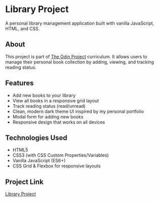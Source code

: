 # Library Project

A personal library management application built with vanilla JavaScript, HTML, and CSS.

## About

This project is part of [The Odin Project](https://www.theodinproject.com/lessons/node-path-javascript-library) curriculum. It allows users to manage their personal book collection by adding, viewing, and tracking reading status.

## Features

- Add new books to your library
- View all books in a responsive grid layout
- Track reading status (read/unread)
- Clean, modern dark theme UI inspired by my personal portfolio 
- Modal form for adding new books
- Responsive design that works on all devices

## Technologies Used

- HTML5
- CSS3 (with CSS Custom Properties/Variables)
- Vanilla JavaScript (ES6+)
- CSS Grid & Flexbox for responsive layouts

## Project Link
[Library Project](yaoming16.github.io/TOP-Library-Project/)

